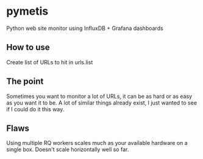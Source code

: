 # pymetis

Python web site monitor using InfluxDB + Grafana dashboards

## How to use

Create list of URLs to hit in urls.list

## The point

Sometimes you want to monitor a lot of URLs, it can be as hard or as easy as you want it to be. A lot of similar things already exist, I just wanted to see if I could do it this way.

## Flaws

Using multiple RQ workers scales much as your available hardware on a single box. Doesn't scale horizontally well so far.